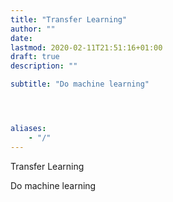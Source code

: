 ```yaml
---
title: "Transfer Learning"
author: ""
date: 
lastmod: 2020-02-11T21:51:16+01:00
draft: true
description: ""

subtitle: "Do machine learning"




aliases:
    - "/"
---
```


Transfer Learning

Do machine learning
